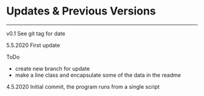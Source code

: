 # Updates & Previous Versions
-----------------------------

v0.1 
See git tag for date

5.5.2020
First update

ToDo 

 - create new branch for update 
 - make a line class and encapsulate some of the data in the readme


4.5.2020
Initial commit, the program runs from a single script



